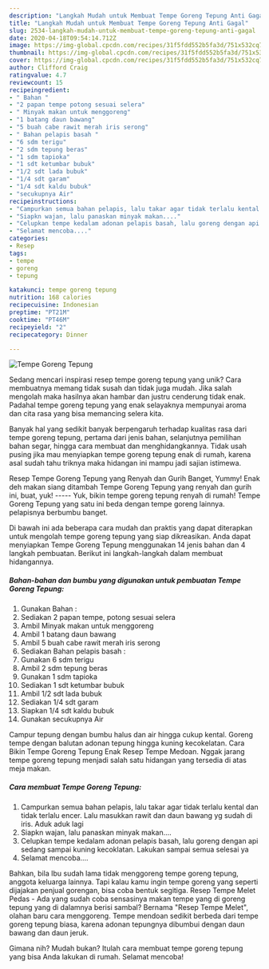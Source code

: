 ```yaml
---
description: "Langkah Mudah untuk Membuat Tempe Goreng Tepung Anti Gagal"
title: "Langkah Mudah untuk Membuat Tempe Goreng Tepung Anti Gagal"
slug: 2534-langkah-mudah-untuk-membuat-tempe-goreng-tepung-anti-gagal
date: 2020-04-18T09:54:14.712Z
image: https://img-global.cpcdn.com/recipes/31f5fdd552b5fa3d/751x532cq70/tempe-goreng-tepung-foto-resep-utama.jpg
thumbnail: https://img-global.cpcdn.com/recipes/31f5fdd552b5fa3d/751x532cq70/tempe-goreng-tepung-foto-resep-utama.jpg
cover: https://img-global.cpcdn.com/recipes/31f5fdd552b5fa3d/751x532cq70/tempe-goreng-tepung-foto-resep-utama.jpg
author: Clifford Craig
ratingvalue: 4.7
reviewcount: 15
recipeingredient:
- " Bahan "
- "2 papan tempe potong sesuai selera"
- " Minyak makan untuk menggoreng"
- "1 batang daun bawang"
- "5 buah cabe rawit merah iris serong"
- " Bahan pelapis basah "
- "6 sdm terigu"
- "2 sdm tepung beras"
- "1 sdm tapioka"
- "1 sdt ketumbar bubuk"
- "1/2 sdt lada bubuk"
- "1/4 sdt garam"
- "1/4 sdt kaldu bubuk"
- "secukupnya Air"
recipeinstructions:
- "Campurkan semua bahan pelapis, lalu takar agar tidak terlalu kental dan tidak terlalu encer. Lalu masukkan rawit dan daun bawang yg sudah di iris. Aduk aduk lagi"
- "Siapkn wajan, lalu panaskan minyak makan...."
- "Celupkan tempe kedalam adonan pelapis basah, lalu goreng dengan api sedang sampai kuning kecoklatan. Lakukan sampai semua selesai ya"
- "Selamat mencoba...."
categories:
- Resep
tags:
- tempe
- goreng
- tepung

katakunci: tempe goreng tepung 
nutrition: 168 calories
recipecuisine: Indonesian
preptime: "PT21M"
cooktime: "PT46M"
recipeyield: "2"
recipecategory: Dinner

---
```



![Tempe Goreng Tepung](https://img-global.cpcdn.com/recipes/31f5fdd552b5fa3d/751x532cq70/tempe-goreng-tepung-foto-resep-utama.jpg)

Sedang mencari inspirasi resep tempe goreng tepung yang unik? Cara membuatnya memang tidak susah dan tidak juga mudah. Jika salah mengolah maka hasilnya akan hambar dan justru cenderung tidak enak. Padahal tempe goreng tepung yang enak selayaknya mempunyai aroma dan cita rasa yang bisa memancing selera kita.

Banyak hal yang sedikit banyak berpengaruh terhadap kualitas rasa dari tempe goreng tepung, pertama dari jenis bahan, selanjutnya pemilihan bahan segar, hingga cara membuat dan menghidangkannya. Tidak usah pusing jika mau menyiapkan tempe goreng tepung enak di rumah, karena asal sudah tahu triknya maka hidangan ini mampu jadi sajian istimewa.

Resep Tempe Goreng Tepung yang Renyah dan Gurih Banget, Yummy! Enak deh makan siang ditambah Tempe Goreng Tepung yang renyah dan gurih ini, buat, yuk! ----- Yuk, bikin tempe goreng tepung renyah di rumah! Tempe Goreng Tepung yang satu ini beda dengan tempe goreng lainnya. pelapisnya berbumbu banget.


Di bawah ini ada beberapa cara mudah dan praktis yang dapat diterapkan untuk mengolah tempe goreng tepung yang siap dikreasikan. Anda dapat menyiapkan Tempe Goreng Tepung menggunakan 14 jenis bahan dan 4 langkah pembuatan. Berikut ini langkah-langkah dalam membuat hidangannya.

<!--inarticleads1-->

##### Bahan-bahan dan bumbu yang digunakan untuk pembuatan Tempe Goreng Tepung:

1. Gunakan  Bahan :
1. Sediakan 2 papan tempe, potong sesuai selera
1. Ambil  Minyak makan untuk menggoreng
1. Ambil 1 batang daun bawang
1. Ambil 5 buah cabe rawit merah iris serong
1. Sediakan  Bahan pelapis basah :
1. Gunakan 6 sdm terigu
1. Ambil 2 sdm tepung beras
1. Gunakan 1 sdm tapioka
1. Sediakan 1 sdt ketumbar bubuk
1. Ambil 1/2 sdt lada bubuk
1. Sediakan 1/4 sdt garam
1. Siapkan 1/4 sdt kaldu bubuk
1. Gunakan secukupnya Air


Campur tepung dengan bumbu halus dan air hingga cukup kental. Goreng tempe dengan balutan adonan tepung hingga kuning kecokelatan. Cara Bikin Tempe Goreng Tepung Enak Resep Tempe Medoan. Nggak jarang tempe goreng tepung menjadi salah satu hidangan yang tersedia di atas meja makan. 

<!--inarticleads2-->

##### Cara membuat Tempe Goreng Tepung:

1. Campurkan semua bahan pelapis, lalu takar agar tidak terlalu kental dan tidak terlalu encer. Lalu masukkan rawit dan daun bawang yg sudah di iris. Aduk aduk lagi
1. Siapkn wajan, lalu panaskan minyak makan....
1. Celupkan tempe kedalam adonan pelapis basah, lalu goreng dengan api sedang sampai kuning kecoklatan. Lakukan sampai semua selesai ya
1. Selamat mencoba....


Bahkan, bila Ibu sudah lama tidak menggoreng tempe goreng tepung, anggota keluarga lainnya. Tapi kalau kamu ingin tempe goreng yang seperti dijajakan penjual gorengan, bisa coba bentuk segitiga. Resep Tempe Melet Pedas - Ada yang sudah coba sensasinya makan tempe yang di goreng tepung yang di dalamnya berisi sambal? Bernama &#34;Resep Tempe Melet&#34;, olahan baru cara menggoreng. Tempe mendoan sedikit berbeda dari tempe goreng tepung biasa, karena adonan tepungnya dibumbui dengan daun bawang dan daun jeruk. 

Gimana nih? Mudah bukan? Itulah cara membuat tempe goreng tepung yang bisa Anda lakukan di rumah. Selamat mencoba!
